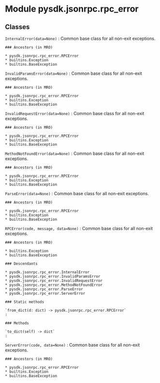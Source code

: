 Module pysdk.jsonrpc.rpc_error
==============================

Classes
-------

`InternalError(data=None)`
:   Common base class for all non-exit exceptions.

    ### Ancestors (in MRO)

    * pysdk.jsonrpc.rpc_error.RPCError
    * builtins.Exception
    * builtins.BaseException

`InvalidParamsError(data=None)`
:   Common base class for all non-exit exceptions.

    ### Ancestors (in MRO)

    * pysdk.jsonrpc.rpc_error.RPCError
    * builtins.Exception
    * builtins.BaseException

`InvalidRequestError(data=None)`
:   Common base class for all non-exit exceptions.

    ### Ancestors (in MRO)

    * pysdk.jsonrpc.rpc_error.RPCError
    * builtins.Exception
    * builtins.BaseException

`MethodNotFoundError(data=None)`
:   Common base class for all non-exit exceptions.

    ### Ancestors (in MRO)

    * pysdk.jsonrpc.rpc_error.RPCError
    * builtins.Exception
    * builtins.BaseException

`ParseError(data=None)`
:   Common base class for all non-exit exceptions.

    ### Ancestors (in MRO)

    * pysdk.jsonrpc.rpc_error.RPCError
    * builtins.Exception
    * builtins.BaseException

`RPCError(code, message, data=None)`
:   Common base class for all non-exit exceptions.

    ### Ancestors (in MRO)

    * builtins.Exception
    * builtins.BaseException

    ### Descendants

    * pysdk.jsonrpc.rpc_error.InternalError
    * pysdk.jsonrpc.rpc_error.InvalidParamsError
    * pysdk.jsonrpc.rpc_error.InvalidRequestError
    * pysdk.jsonrpc.rpc_error.MethodNotFoundError
    * pysdk.jsonrpc.rpc_error.ParseError
    * pysdk.jsonrpc.rpc_error.ServerError

    ### Static methods

    `from_dict(d: dict) ‑> pysdk.jsonrpc.rpc_error.RPCError`
    :

    ### Methods

    `to_dict(self) ‑> dict`
    :

`ServerError(code, data=None)`
:   Common base class for all non-exit exceptions.

    ### Ancestors (in MRO)

    * pysdk.jsonrpc.rpc_error.RPCError
    * builtins.Exception
    * builtins.BaseException
